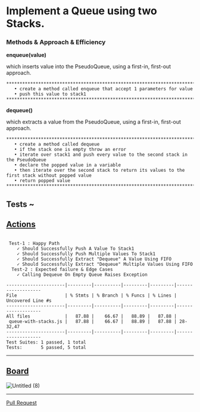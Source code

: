 # Implement a Queue using two Stacks.

### Methods & Approach & Efficiency 

**enqueue(value)**

 which inserts value into the PseudoQueue, using a first-in, first-out approach.

```
************************************************************************************************
   • create a method called enqueue that accept 1 parameters for value
   • push this value to stack1
************************************************************************************************
```

**dequeue()**

 which extracts a value from the PseudoQueue, using a first-in, first-out approach.

```
************************************************************************************************
   • create a method called dequeue
   • if the stack one is empty throw an error
   • iterate over stack1 and push every value to the second stack in the PseudoQueue
   • declare the popped value in a variable
   • then iterate over the second stack to return its values to the first stack without popped value
   • return popped value
************************************************************************************************

```

## Tests ~

## [Actions](https://github.com/wafaankoush99/data-structures-and-algorithms/actions)

```

 Test-1 : Happy Path
    ✓ Should Successfully Push A Value To Stack1
    ✓ Should Successfully Push Multiple Values To Stack1
    ✓ Should Successfully Extract "Dequeue" A Value Using FIFO
    ✓ Should Successfully Extract "Dequeue" Multiple Values Using FIFO
  Test-2 : Expected failure & Edge Cases
    ✓ Calling Dequeue On Empty Queue Raises Exception

----------------------|---------|----------|---------|---------|-------------------
File                  | % Stmts | % Branch | % Funcs | % Lines | Uncovered Line #s
----------------------|---------|----------|---------|---------|-------------------
All files             |   87.88 |    66.67 |   88.89 |   87.88 |
 queue-with-stacks.js |   87.88 |    66.67 |   88.89 |   87.88 | 28-32,47
----------------------|---------|----------|---------|---------|-------------------
Test Suites: 1 passed, 1 total
Tests:       5 passed, 5 total

```

***


## [Board](https://miro.com/welcomeonboard/JGxIOmWAlMwH5RnG7tYz7cKHLbnB0Dap3Z4wsAb0OiR3lw0LALxUHhJdOSh7kQHO)

![Untitled (8)](https://user-images.githubusercontent.com/78326110/120112548-faa3a200-c17e-11eb-8146-76ab4eff7a37.jpg)


***

[Pull Request](https://github.com/wafaankoush99/data-structures-and-algorithms/pull/50)




